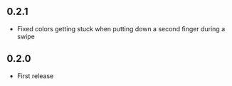 0.2.1
-----
 * Fixed colors getting stuck when putting down a second finger during a swipe

0.2.0
-----
 * First release
